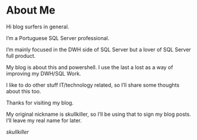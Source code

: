 ﻿About Me
========

Hi blog surfers in general.

I’m a Portuguese SQL Server professional.

I’m mainly focused in the DWH side of SQL Server but a lover of SQL Server full product.

My blog is about this and powershell. I use the last a lost as a way of improving my DWH/SQL Work.

I like to do other stuff IT/technology related, so I’ll share some thoughts about this too.

Thanks for visiting my blog.

My original nickname is skullkiller, so I’ll be using that to sign my blog posts. I’ll leave my real name for later.

*skullkiller*